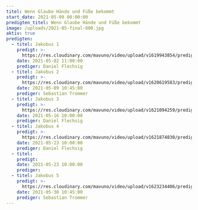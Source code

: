 ```yaml
---
titel: Wenn Glaube Hände und Füße bekommt
start_date: 2021-05-09 00:00:00
predigten_titel: Wenn Glaube Hände und Füße bekommt
image: /uploads/2021-05-final-800.jpg
aktiv: true
predigten:
  - titel: Jakobus 1
    predigt: >-
      https://res.cloudinary.com/mavuno/video/upload/v1619943854/predigten/2021-05%20Wenn%20Glaube%20Haende%20und%20Fuesse%20bekommt/2021-05-02_GoDi_Mavuno_Berlin_-_Jakobus_1.mp3
    date: 2021-05-02 11:00:00
    prediger: Daniel Flechsig
  - titel: Jakobus 2
    predigt: >-
      https://res.cloudinary.com/mavuno/video/upload/v1620619583/predigten/2021-05%20Wenn%20Glaube%20Haende%20und%20Fuesse%20bekommt/Jakobus_2_09.05.21_Sebastian_Trommer.mp3
    date: 2021-05-09 10:45:00
    prediger: Sebastian Trommer
  - titel: Jakobus 3
    predigt: >-
      https://res.cloudinary.com/mavuno/video/upload/v1621094259/predigten/2021-05%20Wenn%20Glaube%20Haende%20und%20Fuesse%20bekommt/2021-05-16_Godi_Mavuno_Berlin_-_Jakobus_3_-_Leeres_Gerede_oder_Weisheit_von_oben_1.mp3
    date: 2021-05-16 10:00:00
    prediger: Daniel Flechsig
  - titel: Jakobus 4
    predigt: >-
      https://res.cloudinary.com/mavuno/video/upload/v1621874830/predigten/2021-05%20Wenn%20Glaube%20Haende%20und%20Fuesse%20bekommt/2021-05-23_GoDi_Mavuno_Berlin_-_Jakobs_4.mp3
    date: 2021-05-23 10:00:00
    prediger: Daniel Flechsig
  - titel:
    predigt:
    date: 2021-05-23 10:00:00
    prediger:
  - titel: Jakobus 5
    predigt: >-
      https://res.cloudinary.com/mavuno/video/upload/v1623234406/predigten/2021-05%20Wenn%20Glaube%20Haende%20und%20Fuesse%20bekommt/R_20210530-101001.mp3
    date: 2021-05-30 10:45:00
    prediger: Sebastian Trommer
---
```



